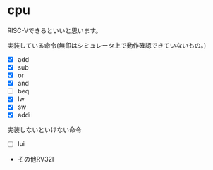 # cpu
RISC-Vできるといいと思います。

実装している命令(無印はシミュレータ上で動作確認できていないもの。)
- [x] add
- [x] sub
- [x] or
- [x] and
- [ ] beq
- [x] lw
- [x] sw
- [x] addi

実装しないといけない命令
- [ ] lui
* その他RV32I
